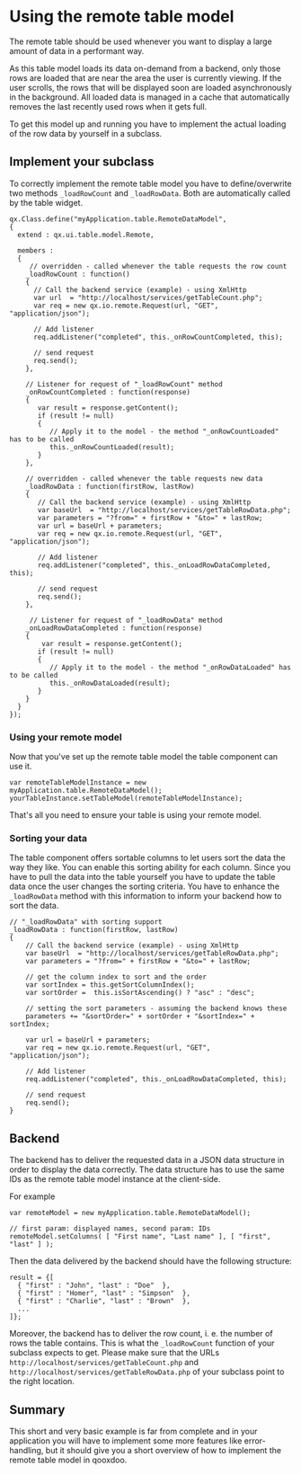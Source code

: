 Using the remote table model
============================

The remote table should be used whenever you want to display a large amount of
data in a performant way.

As this table model loads its data on-demand from a backend, only those rows are
loaded that are near the area the user is currently viewing. If the user
scrolls, the rows that will be displayed soon are loaded asynchronously in the
background. All loaded data is managed in a cache that automatically removes the
last recently used rows when it gets full.

To get this model up and running you have to implement the actual loading of the
row data by yourself in a subclass.

Implement your subclass
-----------------------

To correctly implement the remote table model you have to define/overwrite two
methods `_loadRowCount` and `_loadRowData`. Both are automatically called by the
table widget.

    qx.Class.define("myApplication.table.RemoteDataModel",
    {
      extend : qx.ui.table.model.Remote,

      members :
      {
         // overridden - called whenever the table requests the row count
        _loadRowCount : function()
        {
          // Call the backend service (example) - using XmlHttp 
          var url  = "http://localhost/services/getTableCount.php";
          var req = new qx.io.remote.Request(url, "GET", "application/json");

          // Add listener
          req.addListener("completed", this._onRowCountCompleted, this);

          // send request
          req.send();
        },

        // Listener for request of "_loadRowCount" method
        _onRowCountCompleted : function(response)
        {
           var result = response.getContent();
           if (result != null)
           {
              // Apply it to the model - the method "_onRowCountLoaded" has to be called
              this._onRowCountLoaded(result);
           }
        },

        // overridden - called whenever the table requests new data
        _loadRowData : function(firstRow, lastRow)
        {
           // Call the backend service (example) - using XmlHttp 
           var baseUrl  = "http://localhost/services/getTableRowData.php";
           var parameters = "?from=" + firstRow + "&to=" + lastRow;
           var url = baseUrl + parameters;
           var req = new qx.io.remote.Request(url, "GET", "application/json");

           // Add listener
           req.addListener("completed", this._onLoadRowDataCompleted, this);      

           // send request
           req.send();
        },

         // Listener for request of "_loadRowData" method
        _onLoadRowDataCompleted : function(response)
        {
            var result = response.getContent();
           if (result != null)
           {
              // Apply it to the model - the method "_onRowDataLoaded" has to be called
              this._onRowDataLoaded(result);   
           }        
        }
      }
    });

### Using your remote model

Now that you've set up the remote table model the table component can use it.

    var remoteTableModelInstance = new myApplication.table.RemoteDataModel();
    yourTableInstance.setTableModel(remoteTableModelInstance);

That's all you need to ensure your table is using your remote model.

### Sorting your data

The table component offers sortable columns to let users sort the data the way
they like. You can enable this sorting ability for each column. Since you have
to pull the data into the table yourself you have to update the table data once
the user changes the sorting criteria. You have to enhance the `_loadRowData`
method with this information to inform your backend how to sort the data.

    // "_loadRowData" with sorting support
    _loadRowData : function(firstRow, lastRow)
    {
        // Call the backend service (example) - using XmlHttp 
        var baseUrl  = "http://localhost/services/getTableRowData.php";
        var parameters = "?from=" + firstRow + "&to=" + lastRow;

        // get the column index to sort and the order
        var sortIndex = this.getSortColumnIndex();
        var sortOrder =  this.isSortAscending() ? "asc" : "desc";

        // setting the sort parameters - assuming the backend knows these
        parameters += "&sortOrder=" + sortOrder + "&sortIndex=" + sortIndex;

        var url = baseUrl + parameters;
        var req = new qx.io.remote.Request(url, "GET", "application/json");

        // Add listener
        req.addListener("completed", this._onLoadRowDataCompleted, this);      

        // send request
        req.send();
    }

Backend
-------

The backend has to deliver the requested data in a JSON data structure in order
to display the data correctly. The data structure has to use the same IDs as the
remote table model instance at the client-side.

For example

    var remoteModel = new myApplication.table.RemoteDataModel();

    // first param: displayed names, second param: IDs
    remoteModel.setColumns( [ "First name", "Last name" ], [ "first", "last" ] );

Then the data delivered by the backend should have the following structure:

    result = {[  
      { "first" : "John", "last" : "Doe"  },
      { "first" : "Homer", "last" : "Simpson"  },
      { "first" : "Charlie", "last" : "Brown"  },
      ...
    ]};

Moreover, the backend has to deliver the row count, i. e. the number of rows the table contains. This is what the `_loadRowCount` function of your subclass expects to get. Please make sure that the URLs `http://localhost/services/getTableCount.php` and `http://localhost/services/getTableRowData.php` of your subclass point to the right location.

Summary
-------

This short and very basic example is far from complete and in your application
you will have to implement some more features like error-handling, but it should
give you a short overview of how to implement the remote table model in qooxdoo.
